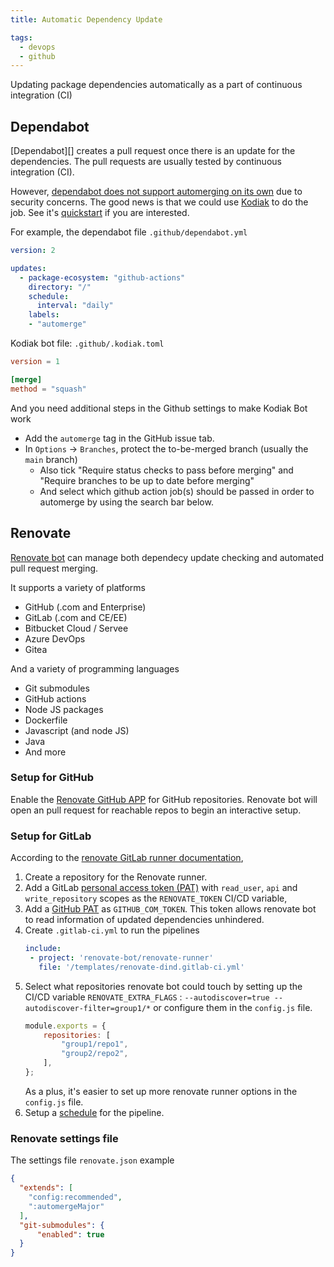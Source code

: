 ```yaml
---
title: Automatic Dependency Update

tags:
  - devops
  - github
---
```


Updating package dependencies automatically as a part of continuous integration (CI)

## Dependabot

[Dependabot][] creates a pull request once there is an update for the dependencies. The pull requests are usually tested by continuous integration (CI).

However, [dependabot does not support automerging on its own](https://github.blog/changelog/2021-02-19-github-actions-workflows-triggered-by-dependabot-prs-will-run-with-read-only-permissions/) due to security concerns. The good news is that we could use [Kodiak](https://kodiakhq.com/) to do the job. See it's [quickstart](https://kodiakhq.com/#quickstart) if you are interested.

For example, the dependabot file `.github/dependabot.yml`

```yaml title=".github/dependabot.yml"
version: 2

updates:
  - package-ecosystem: "github-actions"
    directory: "/"
    schedule:
      interval: "daily"
    labels:
    - "automerge"
```

Kodiak bot file: `.github/.kodiak.toml`

```toml title=".github/.kodiak.toml"
version = 1

[merge]
method = "squash"
```

And you need additional steps in the Github settings to make Kodiak Bot work

- Add the `automerge` tag in the GitHub issue tab.
- In `Options` -> `Branches`, protect the to-be-merged branch (usually the `main` branch)
  - Also tick "Require status checks to pass before merging" and "Require branches to be up to date before merging"
  - And select which github action job(s) should be passed in order to automerge by using the search bar below.

## Renovate

[Renovate bot](https://docs.renovatebot.com/) can manage both dependecy update checking and automated pull request merging.

It supports a variety of platforms

- GitHub (.com and Enterprise)
- GitLab (.com and CE/EE)
- Bitbucket Cloud / Servee
- Azure DevOps
- Gitea

And a variety of programming languages

- Git submodules
- GitHub actions
- Node JS packages
- Dockerfile
- Javascript (and node JS)
- Java
- And more

### Setup for GitHub

Enable the [Renovate GitHub APP](https://github.com/marketplace/renovate) for GitHub repositories. Renovate bot will open an pull request for reachable repos to begin an interactive setup.

### Setup for GitLab

According to the [renovate GitLab runner documentation](https://gitlab.com/renovate-bot/renovate-runner/),

1. Create a repository for the Renovate runner.
2. Add a GitLab [personal access token (PAT)](https://docs.gitlab.com/ee/user/profile/personal_access_tokens.html#creating-a-personal-access-token) with `read_user`, `api` and `write_repository` scopes as the `RENOVATE_TOKEN` CI/CD variable,
3. Add a [GitHub PAT](https://docs.github.com/en/free-pro-team@latest/github/authenticating-to-github/creating-a-personal-access-token) as `GITHUB_COM_TOKEN`. This token allows renovate bot to read information of updated dependencies unhindered.
4. Create `.gitlab-ci.yml` to run the pipelines
    ```yaml title=".gitlab-ci.yml"
    include:
     - project: 'renovate-bot/renovate-runner'
       file: '/templates/renovate-dind.gitlab-ci.yml'
    ```
5. Select what repositories renovate bot could touch by setting up the CI/CD variable `RENOVATE_EXTRA_FLAGS` : `--autodiscover=true --autodiscover-filter=group1/*` or configure them in the `config.js` file.
    ```js title="config.js"
    module.exports = {
        repositories: [
            "group1/repo1",
            "group2/repo2",
        ],
    };
    ```
    As a plus, it's easier to set up more renovate runner options in the `config.js` file.
6. Setup a [schedule](https://docs.gitlab.com/ee/ci/pipelines/schedules.html) for the pipeline.

### Renovate settings file

The settings file `renovate.json` example

```json title="renovate.json"
{
  "extends": [
    "config:recommended",
    ":automergeMajor"
  ],
  "git-submodules": {
      "enabled": true
  }
}
```
